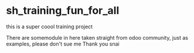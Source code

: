 # sh_training_fun_for_all
this is a super coool training project 

There are somemodule in here taken straight from odoo community, just as examples, please don't sue me
Thank you snai
